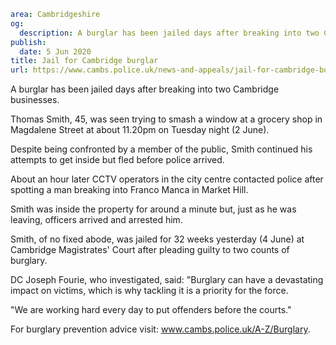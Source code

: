 ```yaml
area: Cambridgeshire
og:
  description: A burglar has been jailed days after breaking into two Cambridge businesses.
publish:
  date: 5 Jun 2020
title: Jail for Cambridge burglar
url: https://www.cambs.police.uk/news-and-appeals/jail-for-cambridge-burglar-2
```

A burglar has been jailed days after breaking into two Cambridge businesses.

Thomas Smith, 45, was seen trying to smash a window at a grocery shop in Magdalene Street at about 11.20pm on Tuesday night (2 June).

Despite being confronted by a member of the public, Smith continued his attempts to get inside but fled before police arrived.

About an hour later CCTV operators in the city centre contacted police after spotting a man breaking into Franco Manca in Market Hill.

Smith was inside the property for around a minute but, just as he was leaving, officers arrived and arrested him.

Smith, of no fixed abode, was jailed for 32 weeks yesterday (4 June) at Cambridge Magistrates' Court after pleading guilty to two counts of burglary.

DC Joseph Fourie, who investigated, said: "Burglary can have a devastating impact on victims, which is why tackling it is a priority for the force.

"We are working hard every day to put offenders before the courts."

For burglary prevention advice visit: www.cambs.police.uk/A-Z/Burglary.

